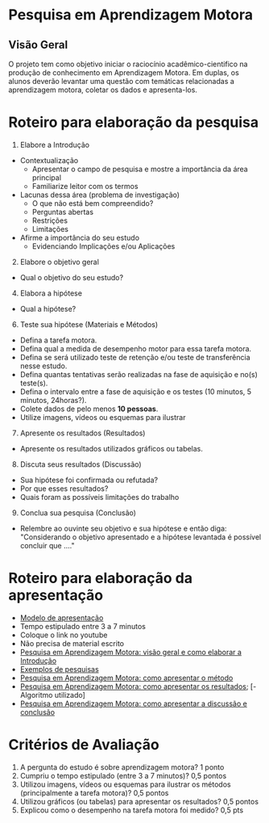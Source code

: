 # Pesquisa em Aprendizagem Motora

## Visão Geral
O projeto tem como objetivo iniciar o raciocínio acadêmico-cientifico na produção de conhecimento em Aprendizagem Motora. 
Em duplas, os alunos deverão levantar uma questão com temáticas relacionadas a aprendizagem motora, coletar os dados e apresenta-los. 

# Roteiro para elaboração da pesquisa
1. Elabore a Introdução
- Contextualização
   - Apresentar o campo de pesquisa e mostre a importância da área principal
   - Familiarize leitor com os termos
- Lacunas dessa área (problema de investigação)
   - O que não está bem compreendido?
   - Perguntas abertas
   - Restrições
   - Limitações
- Afirme a importância do seu estudo
  - Evidenciando Implicações e/ou Aplicações

2. Elabore o objetivo geral
- Qual o objetivo do seu estudo?

4. Elabora a hipótese
- Qual a hipótese?

6. Teste sua hipótese (Materiais e Métodos)
- Defina a tarefa motora. 
- Defina qual a medida de desempenho motor para essa tarefa motora.
- Defina se será utilizado teste de retenção e/ou teste de transferência nesse estudo.
- Defina quantas tentativas serão realizadas na fase de aquisição e no(s) teste(s).
- Defina o intervalo entre a fase de aquisição e os testes (10 minutos, 5 minutos, 24horas?).
- Colete dados de pelo menos **10 pessoas**.
- Utilize imagens, vídeos ou esquemas para ilustrar

7. Apresente os resultados (Resultados)
- Apresente os resultados utilizados gráficos ou tabelas.

8. Discuta seus resultados (Discussão)
- Sua hipótese foi confirmada ou refutada?
- Por que esses resultados?
- Quais foram as possíveis limitações do trabalho

9. Conclua sua pesquisa (Conclusão)
- Relembre ao ouvinte seu objetivo e sua hipótese e então diga: "Considerando o objetivo apresentado e a hipótese levantada é possível concluir que ...."

# Roteiro para elaboração da apresentação
- [Modelo de apresentação][1]
- Tempo estipulado entre 3 a 7 minutos
- Coloque o link no youtube
- Não precisa de material escrito
- [Pesquisa em Aprendizagem Motora: visão geral e como elaborar a Introdução][20]
- [Exemplos de pesquisas][19]
- [Pesquisa em Aprendizagem Motora: como apresentar o método][21]
- [Pesquisa em Aprendizagem Motora: como apresentar os resultados][14]; [-Algoritmo utilizado]
- [Pesquisa em Aprendizagem Motora: como apresentar a discussão e conclusão][23]   

# Critérios de Avaliação
1. A pergunta do estudo é sobre aprendizagem motora? 1 ponto
2. Cumpriu o tempo estipulado (entre 3 a 7 minutos)? 0,5 pontos
3. Utilizou imagens, vídeos ou esquemas para ilustrar os métodos (principalmente a tarefa motora)? 0,5 pontos
4. Utilizou gráficos (ou tabelas) para apresentar os resultados? 0,5 pontos
5. Explicou como o desempenho na tarefa motora foi medido? 0,5 pts


[1]:https://docs.google.com/presentation/d/1mLP4XlC-fMg2V_fWIOEiLTCFu4jp2eQ_Z4ET2kerJ_Q/edit?usp=sharing 
[14]:https://youtu.be/dljqqiynrt8
[19]:https://github.com/apolinario-souza/teaching/blob/main/AprendizagemMotora(EFI04168)/Pesquisa_em_Aprendizagem/pagina_inicial.md
[20]:https://youtu.be/dnjYvaQVAQM
[21]:https://youtu.be/Yq69qkbGMrE
[23]:https://youtu.be/rlPpJMJy-3k





